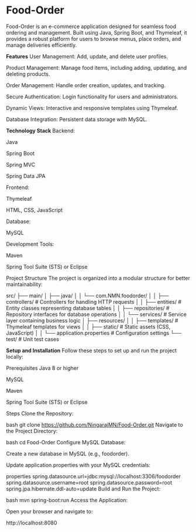 # Food-Order

Food-Order is an e-commerce application designed for seamless food ordering and management. Built using Java, Spring Boot, and Thymeleaf, it provides a robust platform for users to browse menus, place orders, and manage deliveries efficiently.

**Features**
User Management: Add, update, and delete user profiles.

Product Management: Manage food items, including adding, updating, and deleting products.

Order Management: Handle order creation, updates, and tracking.

Secure Authentication: Login functionality for users and administrators.

Dynamic Views: Interactive and responsive templates using Thymeleaf.

Database Integration: Persistent data storage with MySQL.

**Technology Stack**
Backend:

Java

Spring Boot

Spring MVC

Spring Data JPA

Frontend:

Thymeleaf

HTML, CSS, JavaScript

Database:

MySQL

Development Tools:

Maven

Spring Tool Suite (STS) or Eclipse

Project Structure
The project is organized into a modular structure for better maintainability:


src/
├── main/
│   ├── java/
│   │   └── com.NMN.foodorder/
│   │       ├── controllers/   # Controllers for handling HTTP requests
│   │       ├── entities/      # Entity classes representing database tables
│   │       ├── repositories/  # Repository interfaces for database operations
│   │       └── services/      # Service layer containing business logic
│   ├── resources/
│   │   ├── templates/         # Thymeleaf templates for views
│   │   ├── static/            # Static assets (CSS, JavaScript)
│   │   └── application.properties # Configuration settings
└── test/                      # Unit test cases



**Setup and Installation**
Follow these steps to set up and run the project locally:

Prerequisites
Java 8 or higher

MySQL

Maven

Spring Tool Suite (STS) or Eclipse

Steps
Clone the Repository:

bash
git clone https://github.com/NingarajMN/Food-Order.git
Navigate to the Project Directory:

bash
cd Food-Order
Configure MySQL Database:

Create a new database in MySQL (e.g., foodorder).

Update application.properties with your MySQL credentials:

properties
spring.datasource.url=jdbc:mysql://localhost:3306/foodorder
spring.datasource.username=root
spring.datasource.password=root
spring.jpa.hibernate.ddl-auto=update
Build and Run the Project:

bash
mvn spring-boot:run
Access the Application:

Open your browser and navigate to:

http://localhost:8080
